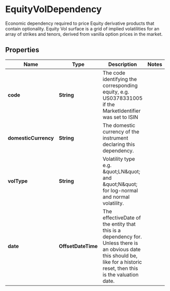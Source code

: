 

# EquityVolDependency

Economic dependency required to price Equity derivative products that contain optionality.  Equity Vol surface is a grid of implied volatilities for an array of strikes and tenors,  derived from vanilla option prices in the market.

## Properties

| Name | Type | Description | Notes |
|------------ | ------------- | ------------- | -------------|
|**code** | **String** | The code identifying the corresponding equity, e.g. US0378331005 if the MarketIdentifier was set to ISIN |  |
|**domesticCurrency** | **String** | The domestic currency of the instrument declaring this dependency. |  |
|**volType** | **String** | Volatility type e.g. \&quot;LN\&quot; and \&quot;N\&quot; for log-normal and normal volatility. |  |
|**date** | **OffsetDateTime** | The effectiveDate of the entity that this is a dependency for.  Unless there is an obvious date this should be, like for a historic reset, then this is the valuation date. |  |



